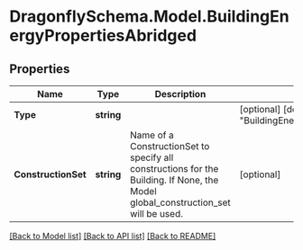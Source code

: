 
# DragonflySchema.Model.BuildingEnergyPropertiesAbridged

## Properties

Name | Type | Description | Notes
------------ | ------------- | ------------- | -------------
**Type** | **string** |  | [optional] [default to "BuildingEnergyPropertiesAbridged"]
**ConstructionSet** | **string** | Name of a ConstructionSet to specify all constructions for the Building. If None, the Model global_construction_set will be used. | [optional] 

[[Back to Model list]](../README.md#documentation-for-models)
[[Back to API list]](../README.md#documentation-for-api-endpoints)
[[Back to README]](../README.md)

